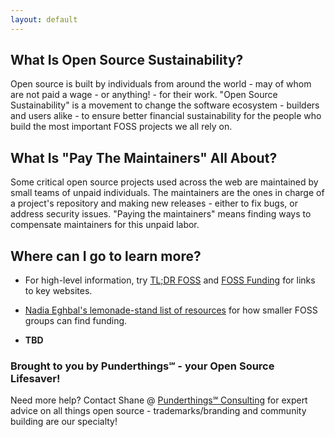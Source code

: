 ```yaml
---
layout: default
---
```


## What Is Open Source Sustainability?

Open source is built by individuals from around the world - may of whom are not paid a wage - or anything! - for their work.  "Open Source Sustainability" is a movement to change the software ecosystem - builders and users alike - to ensure better financial sustainability for the people who build the most important FOSS projects we all rely on.

## What Is "Pay The Maintainers" All About?

Some critical open source projects used across the web are maintained by small teams of unpaid individuals.  The maintainers are the ones in charge of a project's repository and making new releases - either to fix bugs, or address security issues.  "Paying the maintainers" means finding ways to compensate maintainers for this unpaid labor.

## Where can I go to learn more?

- For high-level information, try [TL;DR FOSS](https://tldrfoss.com/) and [FOSS Funding](https://fossfunding.com/) for links to key websites.

- [Nadia Eghbal's lemonade-stand list of resources](https://github.com/nayafia/lemonade-stand) for how smaller FOSS groups can find funding.

- **TBD**


### Brought to you by Punderthings℠ - your Open Source Lifesaver!

Need more help?  Contact Shane @ [Punderthings℠ Consulting](http://punderthings.com) for expert advice on all things open source - trademarks/branding and community building are our specialty!
